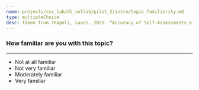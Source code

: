 ```yaml
---
name: projects/css_lab/dl_collab/pilot_2/intro/topic_familiarity.md
type: multipleChoice
desc: Taken from (Rapeli, Lauri. 2021. “Accuracy of Self-Assessments of Political Sophistication.” In Perspectives on Political Awareness - Conceptual, Theoretical and Methodological Issues, 97–114.)
---
```


### How familiar are you with this topic?

---

- Not at all familiar
- Not very familiar
- Moderately familiar
- Very familiar
